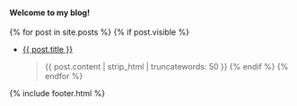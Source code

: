 #### Welcome to my blog!

{% for post in site.posts %}
{% if post.visible %}
- <a href="{{ post.url }}">{{ post.title }}</a>
    > {{  post.content | strip_html | truncatewords: 50 }}
{% endif %}
{% endfor %}

{% include footer.html %}